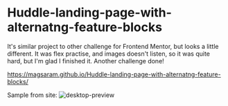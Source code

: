# Huddle-landing-page-with-alternatng-feature-blocks
It's similar project to other challenge for Frontend Mentor, but looks a little different. It was flex practise, and images doesn't listen, so it was quite hard, but I'm glad I finished it.
Another challenge done!

https://magsaram.github.io/Huddle-landing-page-with-alternatng-feature-blocks/

Sample from site:
![desktop-preview](https://user-images.githubusercontent.com/123835498/227705148-a8560c7a-8f2f-49e9-a2cb-befc2635936b.jpg)
